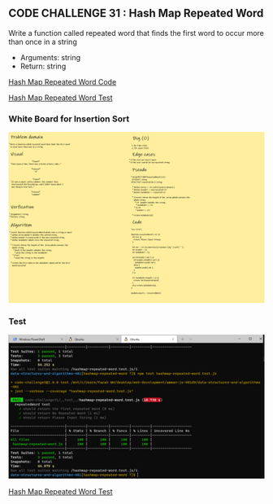 ## **CODE CHALLENGE 31 : Hash Map Repeated Word**

Write a function called repeated word that finds the first word to occur more than once in a string
* Arguments: string
* Return: string


[Hash Map Repeated Word Code](https://github.com/farahalwahaibi/data-structures-and-algorithms-401/blob/main/code-challenge31/hashmap-repeated-word.js)

[Hash Map Repeated Word Test](https://github.com/farahalwahaibi/data-structures-and-algorithms-401/blob/main/code-challenge31/__test__/hashmap-repeated-word.test.js)



### **White Board for Insertion Sort**

![white-board](1.png)



### **Test**

![test](2.PNG)

[Hash Map Repeated Word Test](https://github.com/farahalwahaibi/data-structures-and-algorithms-401/blob/main/code-challenge31/__test__/hashmap-repeated-word.test.js)

